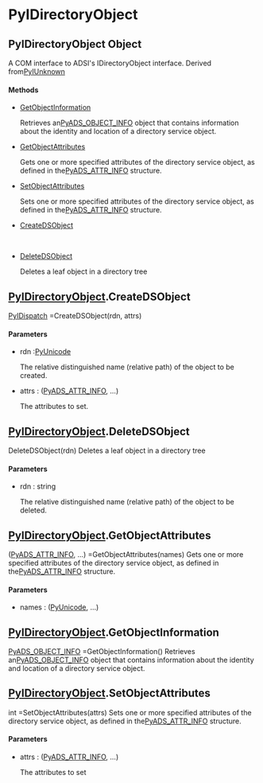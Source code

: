 # PyIDirectoryObject

## PyIDirectoryObject Object



A COM interface to ADSI's IDirectoryObject interface\.
Derived from[PyIUnknown](#pyiunknown)

#### Methods


  - [GetObjectInformation](PyIDirectoryObject.md#pyidirectoryobjectgetobjectinformation)

    Retrieves an[PyADS\_OBJECT\_INFO](PyADS.md#pyadsobject_info) object that contains information about the identity and location of a directory service object\.&nbsp;

  - [GetObjectAttributes](PyIDirectoryObject.md#pyidirectoryobjectgetobjectattributes)

    Gets one or more specified attributes of the directory service object, as defined in the[PyADS\_ATTR\_INFO](PyADS.md#pyadsattr_info) structure\.&nbsp;

  - [SetObjectAttributes](PyIDirectoryObject.md#pyidirectoryobjectsetobjectattributes)

    Sets one or more specified attributes of the directory service object, as defined in the[PyADS\_ATTR\_INFO](PyADS.md#pyadsattr_info) structure\.&nbsp;

  - [CreateDSObject](PyIDirectoryObject.md#pyidirectoryobjectcreatedsobject)

    &nbsp;

  - [DeleteDSObject](PyIDirectoryObject.md#pyidirectoryobjectdeletedsobject)

    Deletes a leaf object in a directory tree&nbsp;

## [PyIDirectoryObject](#pyidirectoryobject)\.CreateDSObject

[PyIDispatch](#pyidispatch) =CreateDSObject\(rdn, attrs\)


#### Parameters


  - rdn :[PyUnicode](#pyunicode)

    The relative distinguished name \(relative path\) of the object to be created\.

  - attrs : \([PyADS\_ATTR\_INFO](PyADS.md#pyadsattr_info), \.\.\.\)

    The attributes to set\.

## [PyIDirectoryObject](#pyidirectoryobject)\.DeleteDSObject

DeleteDSObject\(rdn\)
Deletes a leaf object in a directory tree

#### Parameters


  - rdn : string

    The relative distinguished name \(relative path\) of the object to be deleted\.

## [PyIDirectoryObject](#pyidirectoryobject)\.GetObjectAttributes



\([PyADS\_ATTR\_INFO](PyADS.md#pyadsattr_info), \.\.\.\) =GetObjectAttributes\(names\)
Gets one or more specified attributes of the directory service object, as defined in the[PyADS\_ATTR\_INFO](PyADS.md#pyadsattr_info) structure\.

#### Parameters


  - names : \([PyUnicode](#pyunicode), \.\.\.\)

    

## [PyIDirectoryObject](#pyidirectoryobject)\.GetObjectInformation

[PyADS\_OBJECT\_INFO](PyADS.md#pyadsobject_info) =GetObjectInformation\(\)
Retrieves an[PyADS\_OBJECT\_INFO](PyADS.md#pyadsobject_info) object that contains information about the identity and location of a directory service object\.

## [PyIDirectoryObject](#pyidirectoryobject)\.SetObjectAttributes



int =SetObjectAttributes\(attrs\)
Sets one or more specified attributes of the directory service object, as defined in the[PyADS\_ATTR\_INFO](PyADS.md#pyadsattr_info) structure\.

#### Parameters


  - attrs : \([PyADS\_ATTR\_INFO](PyADS.md#pyadsattr_info), \.\.\.\)

    The attributes to set
